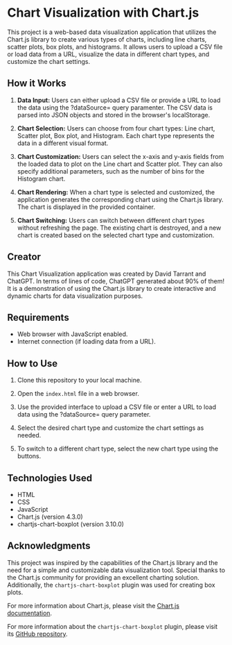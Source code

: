 # Chart Visualization with Chart.js

This project is a web-based data visualization application that utilizes the Chart.js library to create various types of charts, including line charts, scatter plots, box plots, and histograms. It allows users to upload a CSV file or load data from a URL, visualize the data in different chart types, and customize the chart settings.

## How it Works

1. **Data Input:** Users can either upload a CSV file or provide a URL to load the data using the ?dataSource=<url> query paramenter. The CSV data is parsed into JSON objects and stored in the browser's localStorage.

2. **Chart Selection:** Users can choose from four chart types: Line chart, Scatter plot, Box plot, and Histogram. Each chart type represents the data in a different visual format.

3. **Chart Customization:** Users can select the x-axis and y-axis fields from the loaded data to plot on the Line chart and Scatter plot. They can also specify additional parameters, such as the number of bins for the Histogram chart.

4. **Chart Rendering:** When a chart type is selected and customized, the application generates the corresponding chart using the Chart.js library. The chart is displayed in the provided container.

5. **Chart Switching:** Users can switch between different chart types without refreshing the page. The existing chart is destroyed, and a new chart is created based on the selected chart type and customization.

## Creator

This Chart Visualization application was created by David Tarrant and ChatGPT. In terms of lines of code, ChatGPT generated about 90% of them! It is a demonstration of using the Chart.js library to create interactive and dynamic charts for data visualization purposes.

## Requirements

- Web browser with JavaScript enabled.
- Internet connection (if loading data from a URL).

## How to Use

1. Clone this repository to your local machine.

2. Open the `index.html` file in a web browser.

3. Use the provided interface to upload a CSV file or enter a URL to load data using the ?dataSource=<url> query parameter.

4. Select the desired chart type and customize the chart settings as needed.

5. To switch to a different chart type, select the new chart type using the buttons.

## Technologies Used

- HTML
- CSS
- JavaScript
- Chart.js (version 4.3.0)
- chartjs-chart-boxplot (version 3.10.0)

## Acknowledgments

This project was inspired by the capabilities of the Chart.js library and the need for a simple and customizable data visualization tool. Special thanks to the Chart.js community for providing an excellent charting solution. Additionally, the `chartjs-chart-boxplot` plugin was used for creating box plots.

For more information about Chart.js, please visit the [Chart.js documentation](https://www.chartjs.org/docs).

For more information about the `chartjs-chart-boxplot` plugin, please visit its [GitHub repository](https://github.com/sgratzl/chartjs-chart-boxplot).